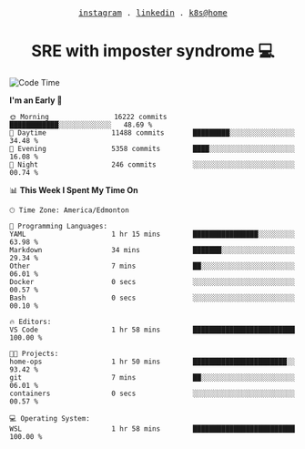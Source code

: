 <p align="center">
  <samp>
    <a href="https://www.instagram.com/lildrunkensmurf/">instagram</a> .
    <a href="https://www.linkedin.com/in/joryirving/">linkedin</a> .
    <a href="https://github.com/joryirving/home-ops">k8s@home</a>
  </samp>
</p>

<h1 align="center">
  SRE with imposter syndrome 💻
</h1>

<!--START_SECTION:waka-->
![Code Time](http://img.shields.io/badge/Code%20Time-173%20hrs%2049%20mins-blue)

**I'm an Early 🐤** 

```text
🌞 Morning                16222 commits       ████████████░░░░░░░░░░░░░   48.69 % 
🌆 Daytime                11488 commits       █████████░░░░░░░░░░░░░░░░   34.48 % 
🌃 Evening                5358 commits        ████░░░░░░░░░░░░░░░░░░░░░   16.08 % 
🌙 Night                  246 commits         ░░░░░░░░░░░░░░░░░░░░░░░░░   00.74 % 
```


📊 **This Week I Spent My Time On** 

```text
🕑︎ Time Zone: America/Edmonton

💬 Programming Languages: 
YAML                     1 hr 15 mins        ████████████████░░░░░░░░░   63.98 % 
Markdown                 34 mins             ███████░░░░░░░░░░░░░░░░░░   29.34 % 
Other                    7 mins              ██░░░░░░░░░░░░░░░░░░░░░░░   06.01 % 
Docker                   0 secs              ░░░░░░░░░░░░░░░░░░░░░░░░░   00.57 % 
Bash                     0 secs              ░░░░░░░░░░░░░░░░░░░░░░░░░   00.10 % 

🔥 Editors: 
VS Code                  1 hr 58 mins        █████████████████████████   100.00 % 

🐱‍💻 Projects: 
home-ops                 1 hr 50 mins        ███████████████████████░░   93.42 % 
git                      7 mins              ██░░░░░░░░░░░░░░░░░░░░░░░   06.01 % 
containers               0 secs              ░░░░░░░░░░░░░░░░░░░░░░░░░   00.57 % 

💻 Operating System: 
WSL                      1 hr 58 mins        █████████████████████████   100.00 % 
```


<!--END_SECTION:waka-->
